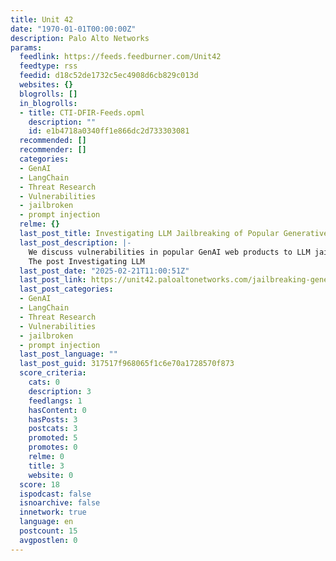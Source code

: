 ```yaml
---
title: Unit 42
date: "1970-01-01T00:00:00Z"
description: Palo Alto Networks
params:
  feedlink: https://feeds.feedburner.com/Unit42
  feedtype: rss
  feedid: d18c52de1732c5ec4908d6cb829c013d
  websites: {}
  blogrolls: []
  in_blogrolls:
  - title: CTI-DFIR-Feeds.opml
    description: ""
    id: e1b4718a0340ff1e866dc2d733303081
  recommended: []
  recommender: []
  categories:
  - GenAI
  - LangChain
  - Threat Research
  - Vulnerabilities
  - jailbroken
  - prompt injection
  relme: {}
  last_post_title: Investigating LLM Jailbreaking of Popular Generative AI Web Products
  last_post_description: |-
    We discuss vulnerabilities in popular GenAI web products to LLM jailbreaks. Single-turn strategies remain effective, but multi-turn approaches show greater success.
    The post Investigating LLM
  last_post_date: "2025-02-21T11:00:51Z"
  last_post_link: https://unit42.paloaltonetworks.com/jailbreaking-generative-ai-web-products/
  last_post_categories:
  - GenAI
  - LangChain
  - Threat Research
  - Vulnerabilities
  - jailbroken
  - prompt injection
  last_post_language: ""
  last_post_guid: 317517f968065f1c6e70a1728570f873
  score_criteria:
    cats: 0
    description: 3
    feedlangs: 1
    hasContent: 0
    hasPosts: 3
    postcats: 3
    promoted: 5
    promotes: 0
    relme: 0
    title: 3
    website: 0
  score: 18
  ispodcast: false
  isnoarchive: false
  innetwork: true
  language: en
  postcount: 15
  avgpostlen: 0
---
```

